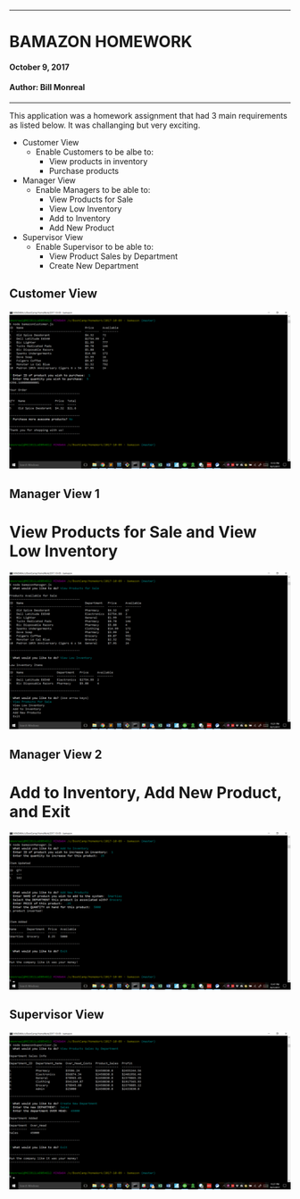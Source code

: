 -----------------------------------------
# BAMAZON HOMEWORK

#### October 9, 2017
#### Author: Bill Monreal


-----------------------------------------
This application was a homework assignment that had 3 main requirements as listed below.  It was challanging but very exciting.

* Customer View
	* Enable Customers to be albe to:
		* View products in inventory
		* Purchase products
* Manager View
	* Enable Managers to be able to:
		* View Products for Sale
		* View Low Inventory
		* Add to Inventory
		* Add New Product
* Supervisor View 
	* Enable Supervisor to be able to:
		* View Product Sales by Department
		* Create New Department

## Customer View

![Customer View](/images/bamazonCustomer.png)


## Manager View 1
# View Products for Sale and View Low Inventory

![Manager View One](/images/bamazonManager1.png)

## Manager View 2
# Add to Inventory, Add New Product, and Exit

![Manager View Two](/images/bamazonManager2.png)

## Supervisor View

![Supervisor View](/images/bamazonSupervisor.png)